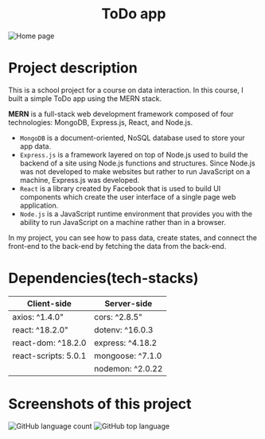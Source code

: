 <h1 align="center">ToDo app</h1>

![Home page](client/src/images/todo-app.jpg)

# Project description

This is a school project for a course on data interaction. In this course, I built a simple ToDo app using the MERN stack.

__MERN__ is a full-stack web development framework composed of four technologies: MongoDB, Express.js, React, and Node.js.

- `MongoDB` is a document-oriented, NoSQL database used to store your app data.
- `Express.js` is a framework layered on top of Node.js used to build the backend of a site using Node.js functions and structures. Since Node.js was not developed to make websites but rather to run JavaScript on a machine, Express.js was developed.
- `React` is a library created by Facebook that is used to build UI components which create the user interface of a single page web application.
- `Node.js` is a JavaScript runtime environment that provides you with the ability to run JavaScript on a machine rather than in a browser.

In my project, you can see how to pass data, create states, and connect the front-end to the back-end by fetching the data from the back-end.

# Dependencies(tech-stacks)

| Client-side | Server-side |
|-------------|-------------|
| axios: ^1.4.0" | cors: ^2.8.5" |
|react: ^18.2.0" | dotenv: ^16.0.3 |
|react-dom: ^18.2.0| express: ^4.18.2 |
|react-scripts: 5.0.1| mongoose: ^7.1.0 |
|                    | nodemon: ^2.0.22 |

# Screenshots of this project



![GitHub language count](https://img.shields.io/github/languages/count/KarinSV/todo-app-data-interaction)
![GitHub top language](https://img.shields.io/github/languages/top/KarinSV/todo-app-data-interaction?color=yellow)
